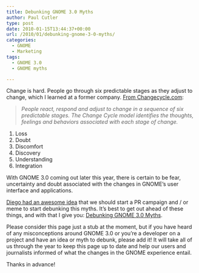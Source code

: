 ```yaml
---
title: Debunking GNOME 3.0 Myths
author: Paul Cutler
type: post
date: 2010-01-15T13:44:37+00:00
url: /2010/01/debunking-gnome-3-0-myths/
categories:
  - GNOME
  - Marketing
tags:
  - GNOME 3.0
  - GNOME myths

---
```

Change is hard. People go through six predictable stages as they adjust to change, which I learned at a former company. [From Changecycle.com][1]:

> _People react, respond and adjust to change in a sequence of six predictable stages. The Change Cycle model identifies the thoughts, feelings and behaviors associated with each stage of change._ 

  1. Loss
  2. Doubt
  3. Discomfort
  4. Discovery
  5. Understanding
  6. Integration

With GNOME 3.0 coming out later this year, there is certain to be fear, uncertainty and doubt associated with the changes in GNOME&#8217;s user interface and applications.

[Diego had an awesome idea][2] that we should start a PR campaign and / or meme to start debunking this myths. It&#8217;s best to get out ahead of these things, and with that I give you: [Debunking GNOME 3.0 Myths][3].

Please consider this page just a stub at the moment, but if you have heard of any misconceptions around GNOME 3.0 or you&#8217;re a developer on a project and have an idea or myth to debunk, please add it! It will take all of us through the year to keep this page up to date and help our users and journalists informed of what the changes in the GNOME experience entail.

Thanks in advance!

 [1]: http://www.changecycle.com/changecycle.htm
 [2]: http://mail.gnome.org/archives/marketing-list/2010-January/msg00082.html
 [3]: http://live.gnome.org/GNOME3Myths